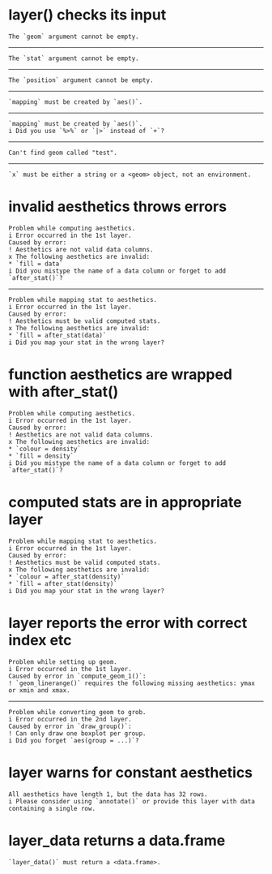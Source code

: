 # layer() checks its input

    The `geom` argument cannot be empty.

---

    The `stat` argument cannot be empty.

---

    The `position` argument cannot be empty.

---

    `mapping` must be created by `aes()`.

---

    `mapping` must be created by `aes()`.
    i Did you use `%>%` or `|>` instead of `+`?

---

    Can't find geom called "test".

---

    `x` must be either a string or a <geom> object, not an environment.

# invalid aesthetics throws errors

    Problem while computing aesthetics.
    i Error occurred in the 1st layer.
    Caused by error:
    ! Aesthetics are not valid data columns.
    x The following aesthetics are invalid:
    * `fill = data`
    i Did you mistype the name of a data column or forget to add `after_stat()`?

---

    Problem while mapping stat to aesthetics.
    i Error occurred in the 1st layer.
    Caused by error:
    ! Aesthetics must be valid computed stats.
    x The following aesthetics are invalid:
    * `fill = after_stat(data)`
    i Did you map your stat in the wrong layer?

# function aesthetics are wrapped with after_stat()

    Problem while computing aesthetics.
    i Error occurred in the 1st layer.
    Caused by error:
    ! Aesthetics are not valid data columns.
    x The following aesthetics are invalid:
    * `colour = density`
    * `fill = density`
    i Did you mistype the name of a data column or forget to add `after_stat()`?

# computed stats are in appropriate layer

    Problem while mapping stat to aesthetics.
    i Error occurred in the 1st layer.
    Caused by error:
    ! Aesthetics must be valid computed stats.
    x The following aesthetics are invalid:
    * `colour = after_stat(density)`
    * `fill = after_stat(density)`
    i Did you map your stat in the wrong layer?

# layer reports the error with correct index etc

    Problem while setting up geom.
    i Error occurred in the 1st layer.
    Caused by error in `compute_geom_1()`:
    ! `geom_linerange()` requires the following missing aesthetics: ymax or xmin and xmax.

---

    Problem while converting geom to grob.
    i Error occurred in the 2nd layer.
    Caused by error in `draw_group()`:
    ! Can only draw one boxplot per group.
    i Did you forget `aes(group = ...)`?

# layer warns for constant aesthetics

    All aesthetics have length 1, but the data has 32 rows.
    i Please consider using `annotate()` or provide this layer with data containing a single row.

# layer_data returns a data.frame

    `layer_data()` must return a <data.frame>.


